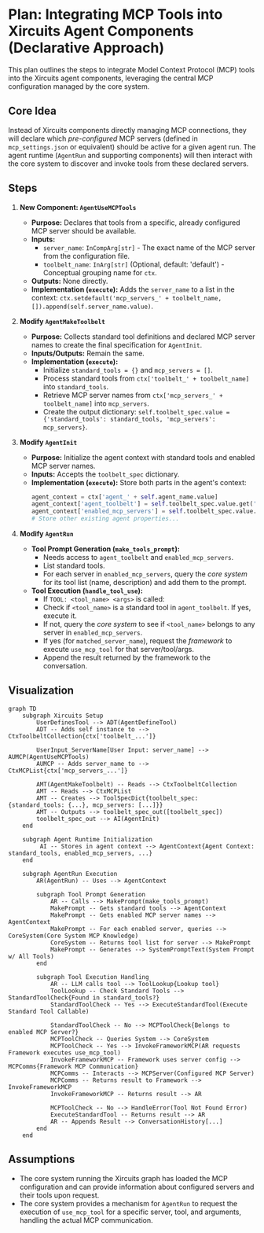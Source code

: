 # Plan: Integrating MCP Tools into Xircuits Agent Components (Declarative Approach)

This plan outlines the steps to integrate Model Context Protocol (MCP) tools into the Xircuits agent components, leveraging the central MCP configuration managed by the core system.

## Core Idea

Instead of Xircuits components directly managing MCP connections, they will declare which *pre-configured* MCP servers (defined in `mcp_settings.json` or equivalent) should be active for a given agent run. The agent runtime (`AgentRun` and supporting components) will then interact with the core system to discover and invoke tools from these declared servers.

## Steps

1.  **New Component: `AgentUseMCPTools`**
    *   **Purpose:** Declares that tools from a specific, already configured MCP server should be available.
    *   **Inputs:**
        *   `server_name`: `InCompArg[str]` - The exact name of the MCP server from the configuration file.
        *   `toolbelt_name`: `InArg[str]` (Optional, default: 'default') - Conceptual grouping name for `ctx`.
    *   **Outputs:** None directly.
    *   **Implementation (`execute`):** Adds the `server_name` to a list in the context: `ctx.setdefault('mcp_servers_' + toolbelt_name, []).append(self.server_name.value)`.

2.  **Modify `AgentMakeToolbelt`**
    *   **Purpose:** Collects standard tool definitions and declared MCP server names to create the final specification for `AgentInit`.
    *   **Inputs/Outputs:** Remain the same.
    *   **Implementation (`execute`):**
        *   Initialize `standard_tools = {}` and `mcp_servers = []`.
        *   Process standard tools from `ctx['toolbelt_' + toolbelt_name]` into `standard_tools`.
        *   Retrieve MCP server names from `ctx['mcp_servers_' + toolbelt_name]` into `mcp_servers`.
        *   Create the output dictionary: `self.toolbelt_spec.value = {'standard_tools': standard_tools, 'mcp_servers': mcp_servers}`.

3.  **Modify `AgentInit`**
    *   **Purpose:** Initialize the agent context with standard tools and enabled MCP server names.
    *   **Inputs:** Accepts the `toolbelt_spec` dictionary.
    *   **Implementation (`execute`):** Store both parts in the agent's context:
        ```python
        agent_context = ctx['agent_' + self.agent_name.value]
        agent_context['agent_toolbelt'] = self.toolbelt_spec.value.get('standard_tools', {})
        agent_context['enabled_mcp_servers'] = self.toolbelt_spec.value.get('mcp_servers', [])
        # Store other existing agent properties...
        ```

4.  **Modify `AgentRun`**
    *   **Tool Prompt Generation (`make_tools_prompt`):**
        *   Needs access to `agent_toolbelt` and `enabled_mcp_servers`.
        *   List standard tools.
        *   For each server in `enabled_mcp_servers`, query the *core system* for its tool list (name, description) and add them to the prompt.
    *   **Tool Execution (`handle_tool_use`):**
        *   If `TOOL: <tool_name> <args>` is called:
        *   Check if `<tool_name>` is a standard tool in `agent_toolbelt`. If yes, execute it.
        *   If not, query the *core system* to see if `<tool_name>` belongs to any server in `enabled_mcp_servers`.
        *   If yes (for `matched_server_name`), request the *framework* to execute `use_mcp_tool` for that server/tool/args.
        *   Append the result returned by the framework to the conversation.

## Visualization

```mermaid
graph TD
    subgraph Xircuits Setup
        UserDefinesTool --> ADT(AgentDefineTool)
        ADT -- Adds self instance to --> CtxToolbeltCollection{ctx['toolbelt_...']}

        UserInput_ServerName[User Input: server_name] --> AUMCP(AgentUseMCPTools)
        AUMCP -- Adds server_name to --> CtxMCPList{ctx['mcp_servers_...']}

        AMT(AgentMakeToolbelt) -- Reads --> CtxToolbeltCollection
        AMT -- Reads --> CtxMCPList
        AMT -- Creates --> ToolSpecDict{toolbelt_spec: {standard_tools: {...}, mcp_servers: [...]}}
        AMT -- Outputs --> toolbelt_spec_out([toolbelt_spec])
        toolbelt_spec_out --> AI(AgentInit)
    end

    subgraph Agent Runtime Initialization
         AI -- Stores in agent context --> AgentContext{Agent Context: standard_tools, enabled_mcp_servers, ...}
    end

    subgraph AgentRun Execution
        AR(AgentRun) -- Uses --> AgentContext

        subgraph Tool Prompt Generation
            AR -- Calls --> MakePrompt(make_tools_prompt)
            MakePrompt -- Gets standard tools --> AgentContext
            MakePrompt -- Gets enabled MCP server names --> AgentContext
            MakePrompt -- For each enabled server, queries --> CoreSystem(Core System MCP Knowledge)
            CoreSystem -- Returns tool list for server --> MakePrompt
            MakePrompt -- Generates --> SystemPromptText(System Prompt w/ All Tools)
        end

        subgraph Tool Execution Handling
            AR -- LLM calls tool --> ToolLookup{Lookup tool}
            ToolLookup -- Check Standard Tools --> StandardToolCheck{Found in standard_tools?}
            StandardToolCheck -- Yes --> ExecuteStandardTool(Execute Standard Tool Callable)

            StandardToolCheck -- No --> MCPToolCheck{Belongs to enabled MCP Server?}
            MCPToolCheck -- Queries System --> CoreSystem
            MCPToolCheck -- Yes --> InvokeFrameworkMCP(AR requests Framework executes use_mcp_tool)
            InvokeFrameworkMCP -- Framework uses server config --> MCPComms{Framework MCP Communication}
            MCPComms -- Interacts --> MCPServer(Configured MCP Server)
            MCPComms -- Returns result to Framework --> InvokeFrameworkMCP
            InvokeFrameworkMCP -- Returns result --> AR

            MCPToolCheck -- No --> HandleError(Tool Not Found Error)
            ExecuteStandardTool -- Returns result --> AR
            AR -- Appends Result --> ConversationHistory[...]
        end
    end
```

## Assumptions

*   The core system running the Xircuits graph has loaded the MCP configuration and can provide information about configured servers and their tools upon request.
*   The core system provides a mechanism for `AgentRun` to request the execution of `use_mcp_tool` for a specific server, tool, and arguments, handling the actual MCP communication.